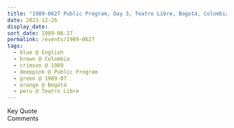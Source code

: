```yaml
---
title: "1989-0627 Public Program, Day 3, Teatro Libre, Bogotá, Colombia"
date: 2023-12-26
display_date: 
sort_date: 1989-06-27
permalink: /events/1989-0627
tags:
  - blue @ English
  - brown @ Colombia
  - crimson @ 1989
  - deeppink @ Public Program
  - green @ 1989-07
  - orange @ Bogotá
  - peru @ Teatro Libre
---
```


<wave-list>
  <list-title color="green" width="75">Key Quote</list-title>
  <list-item color="BlanchedAlmond"  width="200"></list-item>
  <list-item color="Lavender"></list-item>
  <list-item color="BlanchedAlmond"></list-item>
</wave-list>

<br>

<wave-list>
  <list-title color="green" width="75">Comments</list-title>
  <list-item color="BlanchedAlmond"  width="200"></list-item>
  <list-item color="Lavender"></list-item>
  <list-item color="BlanchedAlmond"></list-item>
</wave-list>